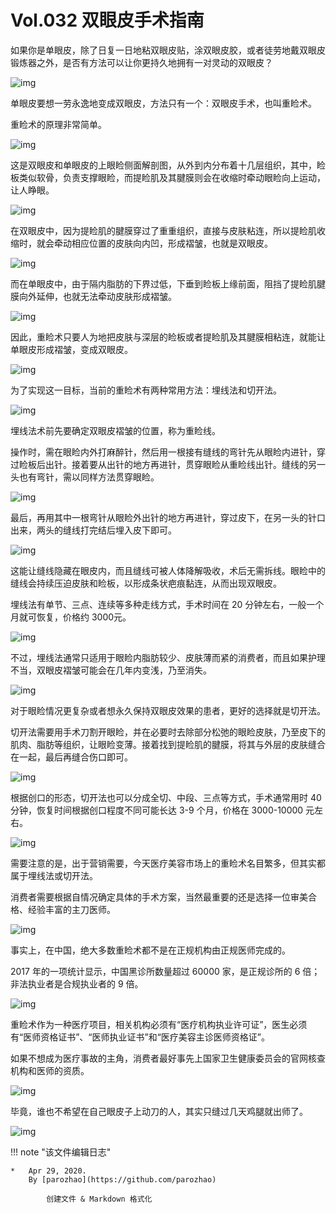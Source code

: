 # Vol.032 双眼皮手术指南
如果你是单眼皮，除了日复一日地粘双眼皮贴，涂双眼皮胶，或者徒劳地戴双眼皮锻炼器之外，是否有方法可以让你更持久地拥有一对灵动的双眼皮？

![img](https://mmbiz.qpic.cn/mmbiz_gif/U6yRaDu1NaYBmOEQjrwcXWiczFkick36JPnWgmK4pHpYapyKx1xMNiaTjs4OFm05xITax8wEfCXxzOKXyr8cluzbg/640?wx_fmt=gif&tp=webp&wxfrom=5&wx_lazy=1)

单眼皮要想一劳永逸地变成双眼皮，方法只有一个：双眼皮手术，也叫重睑术。

重睑术的原理非常简单。

![img](https://mmbiz.qpic.cn/mmbiz_png/U6yRaDu1NaYBmOEQjrwcXWiczFkick36JPusXf79YcjMYQO0ib6WcsEDTNRWCqTszGISVAgAZ1yQa23aWV6ZrV6Zw/640?wx_fmt=png&tp=webp&wxfrom=5&wx_lazy=1&wx_co=1)

这是双眼皮和单眼皮的上眼睑侧面解剖图，从外到内分布着十几层组织，其中，睑板类似软骨，负责支撑眼睑，而提睑肌及其腱膜则会在收缩时牵动眼睑向上运动，让人睁眼。

![img](https://mmbiz.qpic.cn/mmbiz_gif/U6yRaDu1NaYBmOEQjrwcXWiczFkick36JPwC5UWu82n18xicDmFVlib53Ce65H5lNLq322ZTobCDQicKvjx9VqjEqDQ/640?wx_fmt=gif&tp=webp&wxfrom=5&wx_lazy=1)

在双眼皮中，因为提睑肌的腱膜穿过了重重组织，直接与皮肤粘连，所以提睑肌收缩时，就会牵动相应位置的皮肤向内凹，形成褶皱，也就是双眼皮。

![img](https://mmbiz.qpic.cn/mmbiz_gif/U6yRaDu1NaYBmOEQjrwcXWiczFkick36JPAY1qSzYVxnnBnCV5LwQqxVCmY2JwBYZfUibwCNmNxjsEUdjiaBNXIIoQ/640?wx_fmt=gif&tp=webp&wxfrom=5&wx_lazy=1)

而在单眼皮中，由于隔内脂肪的下界过低，下垂到睑板上缘前面，阻挡了提睑肌腱膜向外延伸，也就无法牵动皮肤形成褶皱。

![img](https://mmbiz.qpic.cn/mmbiz_gif/U6yRaDu1NaYBmOEQjrwcXWiczFkick36JPibtGgvfKXvErRcI93JPv7XznE3xPJ5Xia8KRXpcoyrfLicLIOsp5KeLxg/640?wx_fmt=gif&tp=webp&wxfrom=5&wx_lazy=1)

因此，重睑术只要人为地把皮肤与深层的睑板或者提睑肌及其腱膜相粘连，就能让单眼皮形成褶皱，变成双眼皮。

![img](https://mmbiz.qpic.cn/mmbiz_png/U6yRaDu1NaYBmOEQjrwcXWiczFkick36JPknmUxC6pE7U3b1McibBHGLY05quAYfgsZfOsWfICk7LGRpVmmZNQqFw/640?wx_fmt=png&tp=webp&wxfrom=5&wx_lazy=1&wx_co=1)

为了实现这一目标，当前的重睑术有两种常用方法：埋线法和切开法。

![img](https://mmbiz.qpic.cn/mmbiz_png/U6yRaDu1NaYBmOEQjrwcXWiczFkick36JPZLiaJ5sP4OYibgLV1IX2NwJdAYLe50so5a18rRXskYPYbic1ibosGLfUJw/640?wx_fmt=png&tp=webp&wxfrom=5&wx_lazy=1&wx_co=1)

埋线法术前先要确定双眼皮褶皱的位置，称为重睑线。

操作时，需在眼睑内外打麻醉针，然后用一根接有缝线的弯针先从眼睑内进针，穿过睑板后出针。接着要从出针的地方再进针，贯穿眼睑从重睑线出针。缝线的另一头也有弯针，需以同样方法贯穿眼睑。

![img](https://mmbiz.qpic.cn/mmbiz_gif/U6yRaDu1NaYBmOEQjrwcXWiczFkick36JPyXJw8ZWASjzoGEnkf4DJymkcp6cuFG7Edv6YtCN5nbGLxObJINolEg/640?wx_fmt=gif&tp=webp&wxfrom=5&wx_lazy=1)

最后，再用其中一根弯针从眼睑外出针的地方再进针，穿过皮下，在另一头的针口出来，两头的缝线打完结后埋入皮下即可。

![img](https://mmbiz.qpic.cn/mmbiz_gif/U6yRaDu1NaYBmOEQjrwcXWiczFkick36JPGqYiczJicP6rs7iadLSRZuXOGibH01yozBmwSTSyCB9B0iaOgbiadicYwzuKw/640?wx_fmt=gif&tp=webp&wxfrom=5&wx_lazy=1)

这能让缝线隐藏在眼皮内，而且缝线可被人体降解吸收，术后无需拆线。眼睑中的缝线会持续压迫皮肤和睑板，以形成条状疤痕黏连，从而出现双眼皮。

埋线法有单节、三点、连续等多种走线方式，手术时间在 20 分钟左右，一般一个月就可恢复，价格约 3000元。

![img](https://mmbiz.qpic.cn/mmbiz_gif/U6yRaDu1NaYBmOEQjrwcXWiczFkick36JPwq8MasiaWMwL67UUaaVvbeERYrI7NBpciaicA62uZjKz3dEbciaXoRSiaPw/640?wx_fmt=gif&tp=webp&wxfrom=5&wx_lazy=1)

不过，埋线法通常只适用于眼睑内脂肪较少、皮肤薄而紧的消费者，而且如果护理不当，双眼皮褶皱可能会在几年内变浅，乃至消失。

![img](https://mmbiz.qpic.cn/mmbiz_gif/U6yRaDu1NaYBmOEQjrwcXWiczFkick36JPtlX1aSuLM4zfX6kvxIicOnWQv6NwtbwN7nXniaUCGP0kRZKDsb8EhjYg/640?wx_fmt=gif&tp=webp&wxfrom=5&wx_lazy=1)

对于眼睑情况更复杂或者想永久保持双眼皮效果的患者，更好的选择就是切开法。

切开法需要用手术刀割开眼睑，并在必要时去除部分松弛的眼睑皮肤，乃至皮下的肌肉、脂肪等组织，让眼睑变薄。接着找到提睑肌的腱膜，将其与外层的皮肤缝合在一起，最后再缝合伤口即可。

![img](https://mmbiz.qpic.cn/mmbiz_gif/U6yRaDu1NaYBmOEQjrwcXWiczFkick36JPcqg3lc0pdux4ic5UjGzUa5W05vgFoxoxkrn3SaJXzWtKcZWJtfQsJqA/640?wx_fmt=gif&tp=webp&wxfrom=5&wx_lazy=1)

根据创口的形态，切开法也可以分成全切、中段、三点等方式，手术通常用时 40 分钟，恢复时间根据创口程度不同可能长达 3-9 个月，价格在 3000-10000 元左右。

![img](https://mmbiz.qpic.cn/mmbiz_gif/U6yRaDu1NaYBmOEQjrwcXWiczFkick36JPL5f34bYQBtdib96IzLR9NibkTHKhognUUO0cicXBeC0XDcf43ecsMBp3A/640?wx_fmt=gif&tp=webp&wxfrom=5&wx_lazy=1)

需要注意的是，出于营销需要，今天医疗美容市场上的重睑术名目繁多，但其实都属于埋线法或切开法。

消费者需要根据自情况确定具体的手术方案，当然最重要的还是选择一位审美合格、经验丰富的主刀医师。

![img](https://mmbiz.qpic.cn/mmbiz_png/U6yRaDu1NaYBmOEQjrwcXWiczFkick36JPIUiaNCEAAAnK8OuZunjPaGVE54QPqOB9FBVc04IOKFEH79D7zdyh1HQ/640?wx_fmt=png&tp=webp&wxfrom=5&wx_lazy=1&wx_co=1)

事实上，在中国，绝大多数重睑术都不是在正规机构由正规医师完成的。

2017 年的一项统计显示，中国黑诊所数量超过 60000 家，是正规诊所的 6 倍；非法执业者是合规执业者的 9 倍。

![img](https://mmbiz.qpic.cn/mmbiz_png/U6yRaDu1NaYBmOEQjrwcXWiczFkick36JPo2H1IMIyRpgicgcH7sv0ibfIKnWOicl2M21xZ1doyzw7K7Mnn4nWyrQSA/640?wx_fmt=png&tp=webp&wxfrom=5&wx_lazy=1&wx_co=1)

重睑术作为一种医疗项目，相关机构必须有“医疗机构执业许可证”，医生必须有“医师资格证书”、“医师执业证书”和“医疗美容主诊医师资格证”。

如果不想成为医疗事故的主角，消费者最好事先上国家卫生健康委员会的官网核查机构和医师的资质。

![img](https://mmbiz.qpic.cn/mmbiz_gif/U6yRaDu1NaYBmOEQjrwcXWiczFkick36JPZKclhhz9D1pb1oZZ29kSGklTTpd48HFLq4UoZS1HibmD5HEHkmmDsQQ/640?wx_fmt=gif&tp=webp&wxfrom=5&wx_lazy=1)

毕竟，谁也不希望在自己眼皮子上动刀的人，其实只缝过几天鸡腿就出师了。

![img](https://mmbiz.qpic.cn/mmbiz_gif/U6yRaDu1NaYBmOEQjrwcXWiczFkick36JP36HVmALbw47uwH42SSfNAs6TsYd5Bew0REJXroN9GwSoSATyqlCXfQ/640?wx_fmt=gif&tp=webp&wxfrom=5&wx_lazy=1)

!!! note "该文件编辑日志"

	* 	Apr 29, 2020.
		By [parozhao](https://github.com/parozhao)
	
			创建文件 & Markdown 格式化
